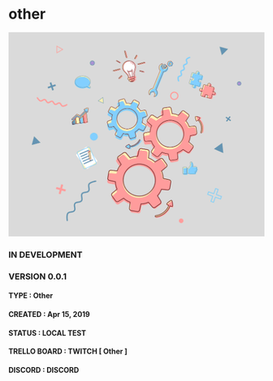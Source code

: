 # other
![Other Logo](other.png)


### IN DEVELOPMENT
### VERSION 0.0.1

#### TYPE : Other
#### CREATED : Apr 15, 2019
#### STATUS : LOCAL TEST
#### TRELLO BOARD : TWITCH [ Other ]
#### DISCORD : DISCORD

